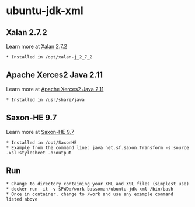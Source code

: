 # ubuntu-jdk-xml

## Xalan 2.7.2

Learn more at [Xalan 2.7.2](http://xalan.apache.org/xalan-j/index.html)

	* Installed in /opt/xalan-j_2_7_2

## Apache Xerces2 Java 2.11

Learn more at [Apache Xerces2 Java 2.11](http://xerces.apache.org/xerces2-j/samples.html)

	* Installed in /usr/share/java
	
## Saxon-HE 9.7

Learn more at [Saxon-HE 9.7](http://www.saxonica.com/documentation/#!using-xsl/commandline)

	* Installed in /opt/SaxonHE
	* Example from the command line: java net.sf.saxon.Transform -s:source -xsl:stylesheet -o:output

## Run

	* Change to directory containing your XML and XSL files (simplest use)
	* docker run -it -v $PWD:/work bassoman/ubuntu-jdk-xml /bin/bash
	* Once in container, change to /work and use any example command listed above
